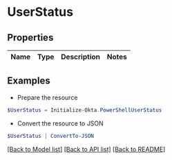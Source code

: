 # UserStatus
## Properties

Name | Type | Description | Notes
------------ | ------------- | ------------- | -------------

## Examples

- Prepare the resource
```powershell
$UserStatus = Initialize-Okta.PowerShellUserStatus 
```

- Convert the resource to JSON
```powershell
$UserStatus | ConvertTo-JSON
```

[[Back to Model list]](../README.md#documentation-for-models) [[Back to API list]](../README.md#documentation-for-api-endpoints) [[Back to README]](../README.md)

